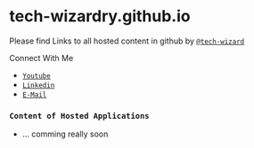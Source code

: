 # tech-wizardry.github.io

Please find Links to all hosted content in github by [`@tech-wizard`](https://www.github.com/tech-wizard)

Connect With Me

- [`Youtube`](https://www.youtube.com/@_TechWizardry/)
- [`Linkedin`](https://www.linkedin.com/in/pandey-rakshit)
- [`E-Mail`](mailto:inbox.techwizardry@gmial.com)

### `Content of Hosted Applications`

- ... comming really soon
